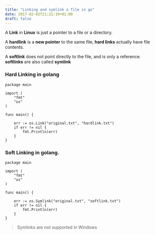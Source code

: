 ```yaml
---
title: "Linking and symlink a file in go"
date: 2017-02-02T21:21:19+01:00
draft: false
---
```


A **Link** in **Linux** is just a pointer to a file or a directory.

A **hardlink** is a **new pointer** to the same file,
 **hard links** actually have file contents.

A **softlink** does not point directly to the file, and is only a reference. **softlinks** are also called **symlink**


### Hard Linking in golang

```golang
package main

import (
	"fmt"
	"os"
)

func main() {

	err := os.Link("original.txt", "hardlink.txt")
	if err != nil {
		fmt.Println(err)
	}
}
```
### Soft Linking in golang.

```golang
package main

import (
	"fmt"
	"os"
)

func main() {

	err := os.Symlink("original.txt", "softlink.txt")
	if err != nil {
		fmt.Println(err)
	}
}
```
>Symlinks are not supported in Windows